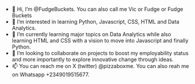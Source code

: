 - 👋 Hi, I’m @FudgeBuckets. You can also call me Vic or Fudge or Fudge Buckets
- 👀 I’m interested in learning Python, Javascript, CSS, HTML and Data Analytics.
- 🌱 I’m currently learning major topics on Data Analytics while also learning HTML and CSS with a vision to move into Javascript and finally Python.
- 💞️ I’m looking to collaborate on projects to boost my employability status and more importantly to explore innovative change through ideas.
- 📫 You can reach me on X (twitter) @pizzaboxme. You can also reah me on Whatsapp +2349019515677.

<!---
FudgeBuckets/FudgeBuckets is a ✨ special ✨ repository because its `README.md` (this file) appears on your GitHub profile.
You can click the Preview link to take a look at your changes.
--->
